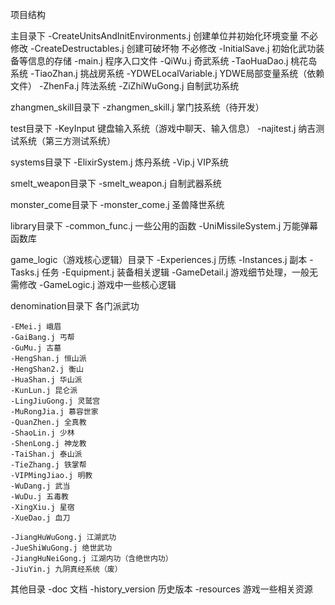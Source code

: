 项目结构

主目录下
	-CreateUnitsAndInitEnvironments.j 创建单位并初始化环境变量 不必修改
	-CreateDestructables.j 创建可破坏物 不必修改
	-InitialSave.j 初始化武功装备等信息的存储
	-main.j 程序入口文件
	-QiWu.j 奇武系统
	-TaoHuaDao.j 桃花岛系统
	-TiaoZhan.j 挑战房系统
	-YDWELocalVariable.j YDWE局部变量系统（依赖文件）
	-ZhenFa.j 阵法系统
	-ZiZhiWuGong.j 自制武功系统

	
	
	
zhangmen_skill目录下
	-zhangmen_skill.j 掌门技系统（待开发）

test目录下
	-KeyInput 键盘输入系统（游戏中聊天、输入信息）
	-najitest.j 纳吉测试系统（第三方测试系统）

systems目录下
	-ElixirSystem.j 炼丹系统
	-Vip.j VIP系统

smelt_weapon目录下
	-smelt_weapon.j 自制武器系统

monster_come目录下
	-monster_come.j 圣兽降世系统

library目录下
	-common_func.j 一些公用的函数
	-UniMissileSystem.j 万能弹幕函数库
	
game_logic（游戏核心逻辑）目录下
	-Experiences.j 历练
	-Instances.j 副本
	-Tasks.j 任务
	-Equipment.j 装备相关逻辑
	-GameDetail.j 游戏细节处理，一般无需修改
	-GameLogic.j 游戏中一些核心逻辑
	
	
denomination目录下 各门派武功	

	-EMei.j 峨眉
	-GaiBang.j 丐帮
	-GuMu.j 古墓
	-HengShan.j 恒山派
	-HengShan2.j 衡山
	-HuaShan.j 华山派
	-KunLun.j 昆仑派
	-LingJiuGong.j 灵鹫宫
	-MuRongJia.j 慕容世家
	-QuanZhen.j 全真教
	-ShaoLin.j 少林
	-ShenLong.j 神龙教
	-TaiShan.j 泰山派
	-TieZhang.j 铁掌帮
	-VIPMingJiao.j 明教
	-WuDang.j 武当
	-WuDu.j 五毒教
	-XingXiu.j 星宿
	-XueDao.j 血刀
	
	-JiangHuWuGong.j 江湖武功
	-JueShiWuGong.j 绝世武功
	-JiangHuNeiGong.j 江湖内功（含绝世内功）
	-JiuYin.j 九阴真经系统（废）
	
其他目录
-doc 文档
-history_version 历史版本
-resources 游戏一些相关资源
